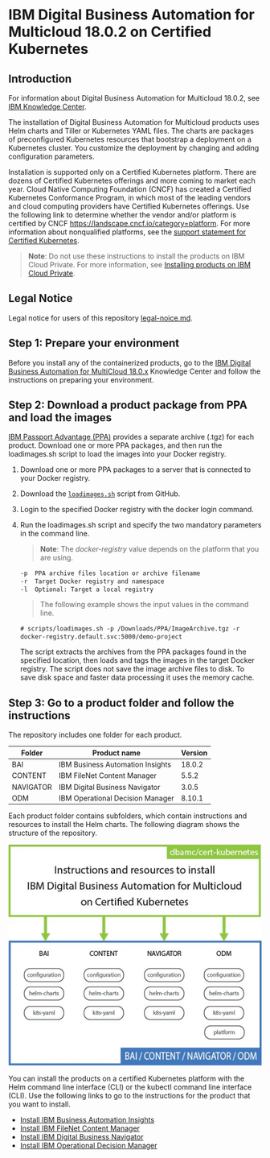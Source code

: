 
# IBM Digital Business Automation for Multicloud 18.0.2 on Certified Kubernetes

## Introduction

For information about Digital Business Automation for Multicloud 18.0.2, see [IBM Knowledge Center](https://www.ibm.com/support/knowledgecenter/SSYHZ8_18.0.x/welcome/kc_welcome_dba_distrib.html).

The installation of Digital Business Automation for Multicloud products uses Helm charts and Tiller or Kubernetes YAML files. The charts are packages of preconfigured Kubernetes resources that bootstrap a deployment on a Kubernetes cluster. You customize the deployment by changing and adding configuration parameters.

Installation is supported only on a Certified Kubernetes platform. There are dozens of Certified Kubernetes offerings and more coming to market each year. Cloud Native Computing Foundation (CNCF) has created a Certified Kubernetes Conformance Program, in which most of the leading vendors and cloud computing providers have Certified Kubernetes offerings. Use the following link to determine whether the vendor and/or platform is certified by CNCF https://landscape.cncf.io/category=platform. For more information about nonqualified platforms, see the [support statement for Certified Kubernetes](http://www.ibm.com/support/docview.wss?uid=ibm10876926).

> **Note**: Do not use these instructions to install the products on IBM Cloud Private. For more information, see [Installing products on IBM Cloud Private](https://www.ibm.com/support/knowledgecenter/SSYHZ8_18.0.x/com.ibm.dba.install/topics/tsk_install_icp.html).

## Legal Notice

Legal notice for users of this repository [legal-noice.md](legal-notice.md).

## Step 1: Prepare your environment

Before you install any of the containerized products, go to the [IBM Digital Business Automation for MultiCloud 18.0.x](https://www.ibm.com/support/knowledgecenter/SSYHZ8_18.0.x/com.ibm.dba.install/k8s_topics/tsk_install_kubernetes.html) Knowledge Center and follow the instructions on preparing your environment.

##  Step 2: Download a product package from PPA and load the images


[IBM Passport Advantage (PPA)](https://www-01.ibm.com/software/passportadvantage/pao_customer.html) provides a separate archive (.tgz) for each product. Download one or more PPA packages, and then run the loadimages.sh script to load the images into your Docker registry.

1. Download one or more PPA packages to a server that is connected to your Docker registry.
2. Download the [`loadimages.sh`](scripts/loadimages.sh) script from GitHub.
3. Login to the specified Docker registry with the docker login command.
4. Run the loadimages.sh script and specify the two mandatory parameters in the command line.

   > **Note**: The *docker-registry* value depends on the platform that you are using.

   ```
   -p  PPA archive files location or archive filename
   -r  Target Docker registry and namespace
   -l  Optional: Target a local registry
   ```
   
   > The following example shows the input values in the command line.

   ```
   # scripts/loadimages.sh -p /Downloads/PPA/ImageArchive.tgz -r docker-registry.default.svc:5000/demo-project
   ```

   The script extracts the archives from the PPA packages found in the specified location, then loads and tags the images in the target Docker registry. The script does not save the image archive files to disk. To save disk space and faster data processing it uses the memory cache.

## Step 3: Go to a product folder and follow the instructions

The repository includes one folder for each product.

| Folder 	| Product name 	| Version |
|------------	|----------------------------------	|------- |
| BAI 	| IBM Business Automation Insights | 18.0.2	|
| CONTENT 	| IBM FileNet Content Manager | 5.5.2	|
| NAVIGATOR 	| IBM Digital Business Navigator | 3.0.5 |
| ODM 	| IBM Operational Decision Manager | 8.10.1	|

Each product folder contains subfolders, which contain instructions and resources to install the Helm charts. The following diagram shows the structure of the repository.

<img src="images/diag_dbamc_k8s.jpg">

You can install the products on a certified Kubernetes platform with the Helm command line interface (CLI) or the kubectl command line interface (CLI). Use the following links to go to the instructions for the product that you want to install.

- [Install IBM Business Automation Insights](BAI/README.md)
- [Install IBM FileNet Content Manager](CONTENT/README.md)
- [Install IBM Digital Business Navigator](NAVIGATOR/README.md)
- [Install IBM Operational Decision Manager](ODM/README.md)

